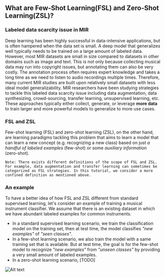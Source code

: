 ## What are Few-Shot Learning(FSL) and Zero-Shot Learning(ZSL)?

### Labeled data scarcity issue in MIR
Deep learning has been highly successful in data-intensive applications, but is often hampered when the data set is small. A deep model that generalizes well typically needs to be trained on a large amount of labeled data. However, most MIR datasets are small in size compared to datasets in other domains such as image and text. This is not only because collecting musical data may run into copyright issues, but annotating them can also be very costly. The annotation process often requires expert knowledge and takes a long time as we need to listen to audio recordings multiple times. Therefore, many current MIR studies are built upon relatively small datasets with less ideal model generalizability. MIR researchers have been studying strategies to tackle this labeled data scarcity issue including data augmentation, data synthesizing, crowd-sourcing, transfer learning, unsupervised learning, etc. These approaches typically either collect, generate, or leverage **more data** to train larger and more powerful models to generalize to more use cases.

### FSL and ZSL
Few-shot learning (FSL) and zero-shot learning (ZSL), on the other hand, are learning paradigms tackling this problem that aims to learn a model that can learn a new concept (e.g. recognizing a new class) based on just *a handful of labeled examples* (few-shot) or some *auxiliary information* (zero-shot). 

```{note}
Note: There exists different definitions of the scope of FSL and ZSL. For example, data augmentation and transfer learning can sometimes be categorized as FSL strategies. In this tutorial, we consider a more confined definition as mentioned above. 
```

### An example
To have a better idea of how FSL and ZSL different from standard supervised learning, let's consider an example of training a musical instrument classifier. We assume that there is an existing dataset in which we have abundant labeled examples for common instruments.

- In a standard supervised learning scenario, we train the classification model on the training set, then at test time, the model classifies *"new examples"* of *"seen classes"*.
- In a few-shot learning scenario, we also train the model with a same training set that is available. But at test time, the goal is for the few-shot model to recognize *"new examples"* from *"unseen classes"* by providing a very small amount of labeled examples.  
- In a zero-shot learning scenario, [TODO]

![Alt text](/assets/supervised_vs_fsl_vs_zsl.png)
